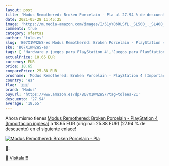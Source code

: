 ```yaml
---
layout: post
title: 'Modus Remothered: Broken Porcelain - Pla al 27.94 % de descuento'
date: 2021-05-28 11:45:25
image: 'https://m.media-amazon.com/images/I/51yY0bRLSfL._SL500_._SL400_.jpg'
comments: true
category: ofertas
author: 'tole.es'
slug: 'B07X1WN2WS-es Modus Remothered: Broken Porcelain - PlayStation 4...'
sku: 'B07X1WN2WS-es'
tags: [ 'Hardware y juegos para PlayStation 4','Juegos para PlayStation 4','Videojuegos','modus','playstation', ]
actualPrice: 18.65 EUR
currency: EUR
price: 18.65
comparePrice: 25.88 EUR
prodname: 'Modus Remothered: Broken Porcelain - PlayStation 4 [Importación inglesa]'
country: 'es'
flag: '🇪🇸'
brand: 'Modus'
buyurl: 'https://www.amazon.es/dp/B07X1WN2WS/?tag=tolees-21'
descuento: '27.94'
average: '18.65'
---
```


Ahora mismo tienes [Modus Remothered: Broken Porcelain - PlayStation 4 [Importación inglesa]](https://www.amazon.es/dp/B07X1WN2WS/?tag=tolees-21) a 18.65 EUR (original: 25.88 EUR) (27.94 %  de descuento) en el siguiente enlace!

[![Modus Remothered: Broken Porcelain - Pla](https://m.media-amazon.com/images/I/51yY0bRLSfL._SL500_._SL400_.jpg)](https://www.amazon.es/dp/B07X1WN2WS/?tag=tolees-21)

🔎:


[🛒 Visítala!!!](https://www.amazon.es/dp/B07X1WN2WS/?tag=tolees-21)
